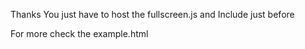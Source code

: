 Thanks
You just have to host the fullscreen.js and 
Include just before </body>
<script src='fullscreen.js'></script>

For more check the example.html
